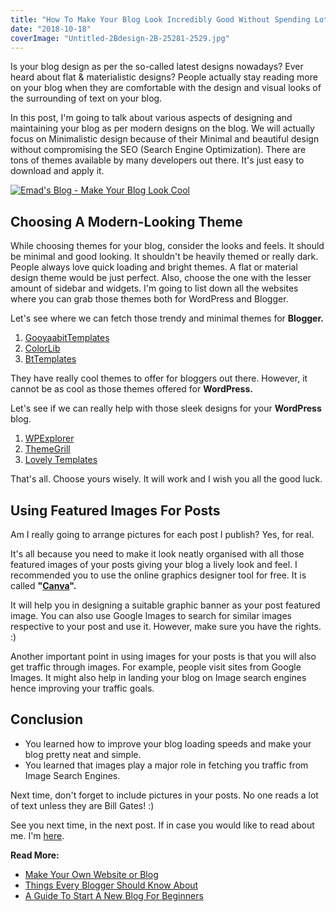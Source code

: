 ```yaml
---
title: "How To Make Your Blog Look Incredibly Good Without Spending Lot of Money?"
date: "2018-10-18"
coverImage: "Untitled-2Bdesign-2B-25281-2529.jpg"
---
```


Is your blog design as per the so-called latest designs nowadays? Ever heard about flat & materialistic designs? People actually stay reading more on your blog when they are comfortable with the design and visual looks of the surrounding of text on your blog.   
  
In this post, I'm going to talk about various aspects of designing and maintaining your blog as per modern designs on the blog. We will actually focus on Minimalistic design because of their Minimal and beautiful design without compromising the SEO (Search Engine Optimization). There are tons of themes available by many developers out there. It's just easy to download and apply it.  
  

[![Emad's Blog - Make Your Blog Look Cool](postd/2018/10/images/Untitled-2Bdesign-2B-25281-2529-300x169.png "How To Make Your Blog Look Incredibly Good Without Spending Money?")](https://sastaeinstein.com/wp-content/uploads/2018/10/Untitled-2Bdesign-2B-25281-2529.png)

## Choosing A Modern-Looking Theme

While choosing themes for your blog, consider the looks and feels. It should be minimal and good looking. It shouldn't be heavily themed or really dark. People always love quick loading and bright themes. A flat or material design theme would be just perfect. Also, choose the one with the lesser amount of sidebar and widgets. I'm going to list down all the websites where you can grab those themes both for WordPress and Blogger.

Let's see where we can fetch those trendy and minimal themes for **Blogger.**

1. [GooyaabitTemplates](http://gooyaabittemplates.com/)
2. [ColorLib](http://colorlib.com/)
3. [BtTemplates](http://bttemplates.com/)

They have really cool themes to offer for bloggers out there. However, it cannot be as cool as those themes offered for **WordPress.**

Let's see if we can really help with those sleek designs for your **WordPress** blog.

1. [WPExplorer](https://www.wpexplorer.com/blogger-free-wordpress-theme/)
2. [ThemeGrill](https://themegrill.com/blog/free-wordpress-blog-themes/)
3. [Lovely Templates](http://lovelytemplates.com/)

That's all. Choose yours wisely. It will work and I wish you all the good luck. 

## Using Featured Images For Posts

Am I really going to arrange pictures for each post I publish? Yes, for real. 

It's all because you need to make it look neatly organised with all those featured images of your posts giving your blog a lively look and feel. I recommended you to use the online graphics designer tool for free. It is called **"[Canva](http://canva.com/)".**

It will help you in designing a suitable graphic banner as your post featured image. You can also use Google Images to search for similar images respective to your post and use it. However, make sure you have the rights. :)

Another important point in using images for your posts is that you will also get traffic through images. For example, people visit sites from Google Images. It might also help in landing your blog on Image search engines hence improving your traffic goals.

##  **Conclusion**

- You learned how to improve your blog loading speeds and make your blog pretty neat and simple.
- You learned that images play a major role in fetching you traffic from Image Search Engines. 

Next time, don't forget to include pictures in your posts. No one reads a lot of text unless they are Bill Gates! :)

See you next time, in the next post. If in case you would like to read about me. I'm [here](https://sastaeinstein.com/about).

**Read More:**

- [Make Your Own Website or Blog](https://sastaeinstein.com/2018/12/how-to-make-a-website.html)
- [Things Every Blogger Should Know About](https://sastaeinstein.com/2019/03/things-beginner-blogger-should-know.html)
- [A Guide To Start A New Blog For Beginners](https://sastaeinstein.com/2018/12/beginners-guide-to-start-a-blog.html)
